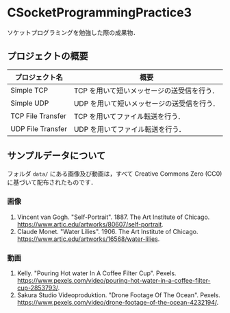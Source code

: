 # CSocketProgrammingPractice3
ソケットプログラミングを勉強した際の成果物．


## プロジェクトの概要

|プロジェクト名|概要|
|---|---|
|Simple TCP|TCP を用いて短いメッセージの送受信を行う．|
|Simple UDP|UDP を用いて短いメッセージの送受信を行う．|
|TCP File Transfer|TCP を用いてファイル転送を行う．|
|UDP File Transfer|UDP を用いてファイル転送を行う．|


## サンプルデータについて

フォルダ `data/` にある画像及び動画は，すべて Creative Commons Zero (CC0) に基づいて配布されたものです．


### 画像

1. Vincent van Gogh. "Self-Portrait". 1887. The Art Institute of Chicago. <https://www.artic.edu/artworks/80607/self-portrait>.
1. Claude Monet. "Water Lilies". 1906. The Art Institute of Chicago. <https://www.artic.edu/artworks/16568/water-lilies>.


### 動画

1. Kelly. "Pouring Hot water In A Coffee Filter Cup". Pexels. <https://www.pexels.com/video/pouring-hot-water-in-a-coffee-filter-cup-2853793/>.
1. Sakura Studio Videoproduktion. "Drone Footage Of The Ocean". Pexels. <https://www.pexels.com/video/drone-footage-of-the-ocean-4232194/>.
